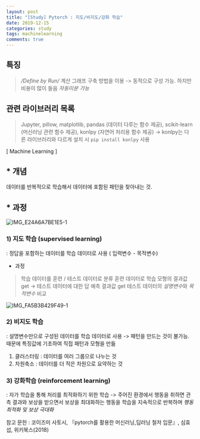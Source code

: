 ```yaml
---
layout: post
title: "[Study] Pytorch : 지도/비지도/강화 학습"
date: 2019-12-15
categories: study
tags: machinelearning
comments: true
---
```


## 특징
> */Define by Run/* 계산 그래프 구축 방법을 이용 -> 동적으로 구성 가능. 하지만 비용이 많이 들음
> *자동미분 가능*


## 관련 라이브러리 목록
> Jupyter, pillow, matplotlib, pandas (데이터 다루는 함수 제공), scikit-learn (머신러닝 관련 함수 제공), konlpy (자연어 처리용 함수 제공) -> konlpy는 다른 라이브러리와 다르게 설치 시 `pip install konlpy` 사용



 [ Machine Learning ]
## * 개념
데이터를 반복적으로 학습해서 데이터에 포함된 패턴을 찾아내는 것.
## * 과정
	
![IMG_E24A6A7BE1E5-1](https://user-images.githubusercontent.com/56791347/70860778-65e8bc80-1f69-11ea-8a39-50b9ef460620.jpeg)


### 1) 지도 학습 (supervised learning)
: 정답을 포함하는 데이터를 학습 데이터로 사용 ( 입력변수 - 목적변수)
* 과정
> 학습 데이터를 훈련 / 테스트 데이터로 분류
> 훈련 데이터로 학습 모형의 결과값 get -> 테스트 데이터에 대한 답 예측 결과값 get
> 테스트 데이터의 *설명변수*와 *목적변수* 비교

![IMG_FA5B3B429F49-1](https://user-images.githubusercontent.com/56791347/70860781-68e3ad00-1f69-11ea-8630-df1287dd5f18.jpeg)



### 2) 비지도 학습 
: 설명변수만으로 구성된 데이터를 학습 데이터로 사용
-> 패턴을 만드는 것이 불가능. 때문에 특징값에 기초하여 직접 패턴과 모형을 만듦
1) 클러스터링 : 데이터를 여러 그룹으로 나누는 것
2) 차원축소 : 데이터를 더 적은 차원으로 요약하는 것


### 3) 강화학습 (reinforcement learning)
: 자가 학습을 통해 처리를 최적화하기 위한 학습
-> 주어진 환경에서 행동을 취하면 관측 결과와 보상을 받으면서 보상을 최대화하는 행동을 학습을 지속적으로 반복하며 *행동 최적화 및 보상 극대화*



참고 문헌
: 코이즈미 사토시, 『pytorch를 활용한 머신러닝,딥러닝 철저 입문』, 심효섭, 위키북스(2018)